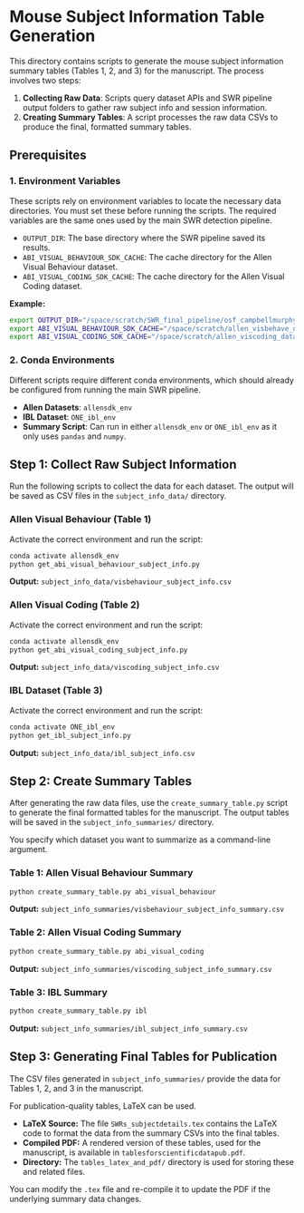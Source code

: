 # Mouse Subject Information Table Generation

This directory contains scripts to generate the mouse subject information summary tables (Tables 1, 2, and 3) for the manuscript. The process involves two steps:
1.  **Collecting Raw Data**: Scripts query dataset APIs and SWR pipeline output folders to gather raw subject info and session information.
2.  **Creating Summary Tables**: A script processes the raw data CSVs to produce the final, formatted summary tables.

## Prerequisites

### 1. Environment Variables
These scripts rely on environment variables to locate the necessary data directories. You must set these before running the scripts. The required variables are the same ones used by the main SWR detection pipeline.

- `OUTPUT_DIR`: The base directory where the SWR pipeline saved its results.
- `ABI_VISUAL_BEHAVIOUR_SDK_CACHE`: The cache directory for the Allen Visual Behaviour dataset.
- `ABI_VISUAL_CODING_SDK_CACHE`: The cache directory for the Allen Visual Coding dataset.

**Example:**
```bash
export OUTPUT_DIR="/space/scratch/SWR_final_pipeline/osf_campbellmurphy2025_v2_final"
export ABI_VISUAL_BEHAVIOUR_SDK_CACHE="/space/scratch/allen_visbehave_data"
export ABI_VISUAL_CODING_SDK_CACHE="/space/scratch/allen_viscoding_data"
```

### 2. Conda Environments
Different scripts require different conda environments, which should already be configured from running the main SWR pipeline.

- **Allen Datasets**: `allensdk_env`
- **IBL Dataset**: `ONE_ibl_env`
- **Summary Script**: Can run in either `allensdk_env` or `ONE_ibl_env` as it only uses `pandas` and `numpy`.

## Step 1: Collect Raw Subject Information

Run the following scripts to collect the data for each dataset. The output will be saved as CSV files in the `subject_info_data/` directory.

### Allen Visual Behaviour (Table 1)
Activate the correct environment and run the script:
```bash
conda activate allensdk_env
python get_abi_visual_behaviour_subject_info.py
```
**Output:** `subject_info_data/visbehaviour_subject_info.csv`

### Allen Visual Coding (Table 2)
Activate the correct environment and run the script:
```bash
conda activate allensdk_env
python get_abi_visual_coding_subject_info.py
```
**Output:** `subject_info_data/viscoding_subject_info.csv`

### IBL Dataset (Table 3)
Activate the correct environment and run the script:
```bash
conda activate ONE_ibl_env
python get_ibl_subject_info.py
```
**Output:** `subject_info_data/ibl_subject_info.csv`


## Step 2: Create Summary Tables

After generating the raw data files, use the `create_summary_table.py` script to generate the final formatted tables for the manuscript. The output tables will be saved in the `subject_info_summaries/` directory.

You specify which dataset you want to summarize as a command-line argument.

### Table 1: Allen Visual Behaviour Summary
```bash
python create_summary_table.py abi_visual_behaviour
```
**Output:** `subject_info_summaries/visbehaviour_subject_info_summary.csv`

### Table 2: Allen Visual Coding Summary
```bash
python create_summary_table.py abi_visual_coding
```
**Output:** `subject_info_summaries/viscoding_subject_info_summary.csv`

### Table 3: IBL Summary
```bash
python create_summary_table.py ibl
```
**Output:** `subject_info_summaries/ibl_subject_info_summary.csv` 

## Step 3: Generating Final Tables for Publication

The CSV files generated in `subject_info_summaries/` provide the data for Tables 1, 2, and 3 in the manuscript.

For publication-quality tables, LaTeX can be used.
-   **LaTeX Source:** The file `SWRs_subjectdetails.tex` contains the LaTeX code to format the data from the summary CSVs into the final tables.
-   **Compiled PDF:** A rendered version of these tables, used for the manuscript, is available in `tablesforscientificdatapub.pdf`.
-   **Directory:** The `tables_latex_and_pdf/` directory is used for storing these and related files.

You can modify the `.tex` file and re-compile it to update the PDF if the underlying summary data changes. 